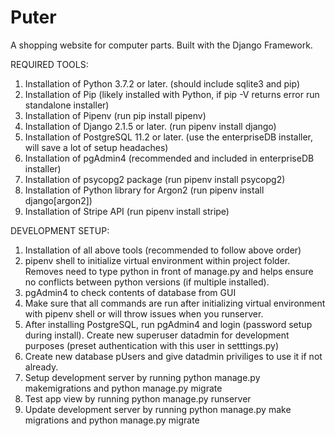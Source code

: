 # Puter
A shopping website for computer parts. Built with the Django Framework.

REQUIRED TOOLS: <br>
1. Installation of Python 3.7.2 or later. (should include sqlite3 and pip) <br>
2. Installation of Pip (likely installed with Python, if pip -V returns error run standalone installer) <br>
3. Installation of Pipenv (run pip install pipenv) <br>
4. Installation of Django 2.1.5 or later. (run pipenv install django) <br>
5. Installation of PostgreSQL 11.2 or later. (use the enterpriseDB installer, will save a lot of setup headaches) <br>
6. Installation of pgAdmin4 (recommended and included in enterpriseDB installer) <br> 
7. Installation of psycopg2 package (run pipenv install psycopg2) <br>
8. Installation of Python library for Argon2 (run pipenv install django[argon2]) <br>
9. Installation of Stripe API (run pipenv install stripe) <br>

DEVELOPMENT SETUP: <br>
1. Installation of all above tools (recommended to follow above order) <br>
2. pipenv shell to initialize virtual environment within project folder. Removes need to type python in front of manage.py and helps ensure no conflicts between python versions (if multiple installed). <br>
3. pgAdmin4 to check contents of database from GUI <br>
4. Make sure that all commands are run after initializing virtual environment with pipenv shell or will throw issues when you runserver. <br>
5. After installing PostgreSQL, run pgAdmin4 and login (password setup during install). Create new superuser datadmin for development purposes (preset authentication with this user in setttings.py)<br>
6. Create new database pUsers and give datadmin priviliges to use it if not already. <br>
7. Setup development server by running python manage.py makemigrations and python manage.py migrate <br>
8. Test app view by running python manage.py runserver <br>
9. Update development server by running python manage.py make migrations and python manage.py migrate
